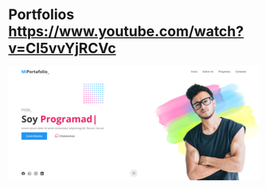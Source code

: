 # Portfolios https://www.youtube.com/watch?v=CI5vvYjRCVc
<p align="center">
  <img src="preview.png" alt="preview del proyecto"  width="1600">
</p>